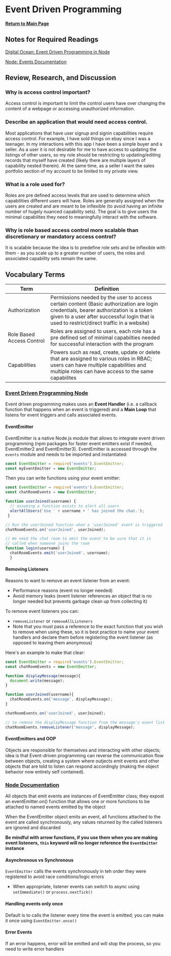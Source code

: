 # Event Driven Programming

**[Return to Main Page](https://annethor.github.io/reading-notes/)**

## Notes for Required Readings

[Digital Ocean: Event Driven Programming in Node](#event-driven-programming-node)

[Node: Events Documentation](#node-documentation)

## Review, Research, and Discussion

### Why is access control important?

Access control is important to limit the control users have over changing the content of a webpage or accessing unauthorized information.

### Describe an application that would need access control.

Most applications that have user signup and signin capabilities require access control. For example, I have sold things on ebay since I was a teenager. In my interactions with this app I have been a simple buyer and a seller. As a user it is not desirable for me to have access to updating the listings of other users, so my role should be restricting to updating/editing records that myself have created (likely there are multiple layers of capability nested therein). At the same time, as a seller I want the sales portfolio section of my account to be limited to my private view.

### What is a role used for?

Roles are pre defined access levels that are used to determine which capabilities different users will have. Roles are generally assigned when the users are created and are meant to be inflexible (to avoid having an infinite number of hugely nuanced capability sets). The goal is to give users the minimal capabilites they need to meaningfully interact with the software.

### Why is role based access control more scalable than discretionary or mandatory access control?

It is scalable because the idea is to predefine role sets and be inflexible with them - as you scale up to a greater number of users, the roles and associated capability sets remain the same.

## Vocabulary Terms

Term | Definition
---- | ----------
Authorization | Permissions needed by the user to access certain content (Basic authorization are login credentials, bearer authorization is a token given to a user after successful login that is used to restrict/direct traffic in a website)
Role Based Access Control | Roles are assigned to users, each role has a pre defined set of minimal capabilties needed for successful interaction with the program
Capabilities | Powers such as read, create, update or delete that are assigned to various roles in RBAC; users can have multiple capabilities and multiple roles can have access to the same capabilites

### [Event Driven Programming Node](https://www.digitalocean.com/community/tutorials/nodejs-event-driven-programming)

Event driven programming makes uses an **Event Handler** (i.e. a callback function that happens when an event is triggered) and a **Main Loop** that listens for event triggers and calls associated events.

#### EventEmitter 

EventEmitter is a native Node.js module that allows to integrate event driven programming (npm packages for faster event emitters exist if needed, EventEmitter2 and EventEmitter3). EventEmitter is accessed through the ```events``` module and needs to be imported and instantiated:

``` JavaScript
const EventEmitter = require('events').EventEmitter;
const myEventEmitter = new EventEmitter;
```

Then you can write functions using your event emitter:

``` JavaScript
const EventEmitter = require('events').EventEmitter;
const chatRoomEvents = new EventEmitter;

function userJoined(username) {
  // assuming a function exists to alert all users
  alertAllUsers('Use ' + username + ' has joined the chat.');
 }

// Run the userJoined function when a 'userJoined' event is triggered 
chatRoomEvents.on('userJoined', userJoined);

// We need the chat room to emit the event to be sure that it is 
// called when someone joins the room
function login(username) {
  chatRoomEvents.emit('userJoined', username);
  }
```

#### Removing Listeners


Reasons to want to remove an event listener from an event: 

- Performance reasons (event no longer needed)
- Avoid memory leaks (event listener references an object that is no longer needed but prevents garbage clean up from collecting it)

To remove event listeners you can:

- ```removeListener``` or ```removeAllListeners```
- Note that you must pass a reference to the exact function that you wish to remove when using these, so it is best practice to name your event handlers and declare them before registering the event listener (as opposed to leaving them anonymous)

Here's an example to make that clear:

``` JavaScript
const EventEmitter = require('events').EventEmitter;
const chatRoomEvents = new EventEmitter;

function displayMessage(message){
  document.write(message);
}

function userJoined(username){
  chatRoomEvents.on('message', displayMessage);
}

chatRoomEvents.on('userJoined', userJoined);

// to remove the displayMessage function from the message's event list
chatRoomEvents.removeListener('message', displayMessage);
```

#### EventEmitters and OOP

Objects are responsible for themselves and interacting with other objects; idea is that Event-driven programming can reverse the communication flow between objects, creating a system where outjects emit events and other objects that are told to listen can respond accordingly (making the object behavior now entirely self contained).

### [Node Documentation](https://nodejs.org/api/events.html)

All objects that emit events are instances of EventEmitter class; they expost an eventEmitter.on() function that allows one or more functions to be attached to named events emitted by the object

When the EventEmitter object emits an event, all functions attached to the event are called synchronously, any values returned by the called listeners are ignored and discarded

**Be mindful with arrow functions, if you use them when you are making event listeners, ```this``` keyword will no longer reference the ```EventEmitter``` instance**

#### Asynchronous vs Synchronous

```EventEmitter``` calls the events synchronously in teh order they were registered to avoid race conditions/logic errors

- When appropriate, listener events can switch to async using ```setImmediate()``` or ```process.nextTick()```

#### Handling events only once 

Default is to calls the listener every time the event is emitted; you can make it once using ```EventEmitter.once()```

#### Error Events 

If an error happens, error will be emitted and will stop the process, so you need to write error handlers
